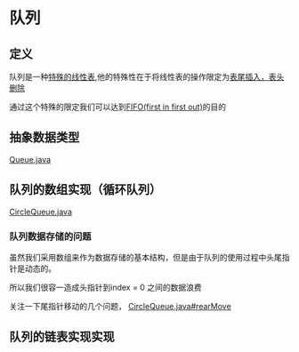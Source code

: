 # 队列
## 定义
队列是一种[特殊的线性表](),他的特殊性在于将线性表的操作限定为[表尾插入，表头删除]()

通过这个特殊的限定我们可以达到[FIFO(first in first out)]()的目的


## 抽象数据类型
[Queue.java](Queue.java)

## 队列的数组实现（循环队列）
[CircleQueue.java](CircleQueue.java)

### 队列数据存储的问题
虽然我们采用数组来作为数据存储的基本结构，但是由于队列的使用过程中头尾指针是动态的。

所以我们很容一造成头指针到index = 0 之间的数据浪费

关注一下尾指针移动的几个问题，
[CircleQueue.java#rearMove](CircleQueue.java)

## 队列的链表实现实现

